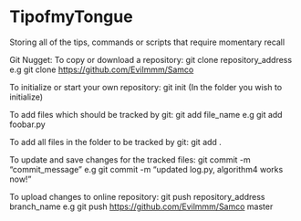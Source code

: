 # TipofmyTongue
Storing all of the tips, commands or scripts that require momentary recall



Git Nugget:
  To copy or download a repository:
    git clone repository_address
    e.g git clone https://github.com/Evilmmm/Samco

  To initialize or start your own repository:
    git init (In the folder you wish to initialize)

  To add files which should be tracked by git:
    git add file_name
    e.g git add foobar.py

  To add all files in the folder to be tracked by git:
    git add .

  To update and save changes for the tracked files:
    git commit -m “commit_message”
    e.g git commit -m “updated log.py, algorithm4 works now!”

  To upload changes to online repository:
    git push repository_address branch_name
    e.g git push https://github.com/Evilmmm/Samco master
